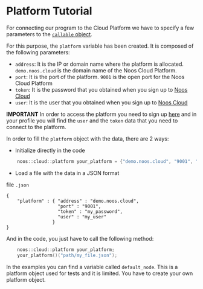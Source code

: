 # Platform Tutorial

For connecting our program to the Cloud Platform we have to specify a few parameters
to the [`callable` object](../callable/README.md).

For this purpose, the `platform` variable has been created.
It is composed of the following parameters:

- `address`: It is the IP or domain name where the platform is allocated. `demo.noos.cloud` is the domain name of the Noos Cloud Platform.
- `port`: It is the port of the platform. `9001` is the open port for the Noos Cloud Platform
- `token`: It is the password that you obtained when you sign up to [Noos Cloud](https://noos.cloud/)
- `user`: It is the user that you obtained when you sign up to [Noos Cloud](https://noos.cloud/)

__IMPORTANT__
In order to access the platform you need to sign up [here](https://noos.cloud/) and in your profile
you will find the `user` and the `token` data that you need to connect to the platform.

In order to fill the `platform` object with the data, there are 2 ways:
- Initialize directly in the code

```cpp
    noos::cloud::platform your_platform = {"demo.noos.cloud", "9001", "your_password", "your_username"};
```

- Load a file with the data in a JSON format

file `.json`

```shell
{
    "platform" : { "address" : "demo.noos.cloud",
                   "port" : "9001",
                   "token" : "my_password",
                   "user" : "my_user"
                 }
}

```

And in the code, you just have to call the following method:

```cpp
	noos::cloud::platform your_platform;
	your_platform()("path/my_file.json");
```

In the examples you can find a variable called `default_node`. This is a platform object used for tests and it is limited.
You have to create your own platform object.
